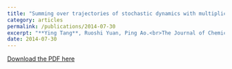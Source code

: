 ```yaml
---
title: "Summing over trajectories of stochastic dynamics with multiplicative noise"
category: articles
permalink: /publications/2014-07-30
excerpt: "**Ying Tang**, Ruoshi Yuan, Ping Ao.<br>The Journal of Chemical Physics 141, 044125 (2014)"
date: 2014-07-30
---
```


[Download the PDF here](https://github.com/jamestang23/jamestang23.github.io/blob/master/10.pdf)


